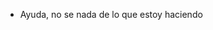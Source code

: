 - Ayuda, no se nada de lo que estoy haciendo

<!---
Digormiti/Digormiti is a ✨ special ✨ repository because its `README.md` (this file) appears on your GitHub profile.
You can click the Preview link to take a look at your changes.
--->
